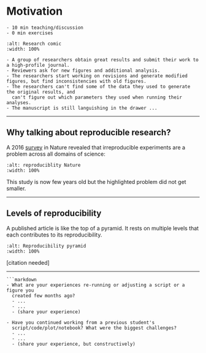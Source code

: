 # Motivation

```{instructor-note}
- 10 min teaching/discussion
- 0 min exercises
```

```{figure} img/research_comic_phd.gif
:alt: Research comic
:width: 100%
```

```{admonition} A scary anecdote
- A group of researchers obtain great results and submit their work to a high-profile journal.
- Reviewers ask for new figures and additional analysis.
- The researchers start working on revisions and generate modified figures, but find inconsistencies with old figures.
- The researchers can't find some of the data they used to generate the original results, and
  can't figure out which parameters they used when running their analyses.
- The manuscript is still languishing in the drawer ...
```

---

## Why talking about reproducible research?

A 2016
[survey](http://www.nature.com/news/1-500-scientists-lift-the-lid-on-reproducibility-1.19970)
in Nature revealed that irreproducible experiments are a problem across all
domains of science:

```{figure} img/reproducibility_nature.jpg
:alt: reproduciblity Nature
:width: 100%
```

This study is now few years old but the highlighted problem did not get
smaller.

---

## Levels of reproducibility

A published article is like the top of a pyramid. It rests on multiple
levels that each contributes to its reproducibility.

```{figure} img/repro-pyramid.png
:alt: Reproducibility pyramid
:width: 100%
```

[citation needed]



---

````{discussion} Discuss in collaborative document or with your team members
```markdown
- What are your experiences re-running or adjusting a script or a figure you
  created few months ago?
  - ...
  - ...
  - (share your experience)

- Have you continued working from a previous student's
  script/code/plot/notebook? What were the biggest challenges?
  - ...
  - ...
  - (share your experience, but constructively)
````
